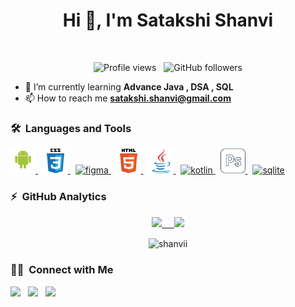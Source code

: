 <h1 align="center">Hi 👋, I'm Satakshi Shanvi</h1>
<!-- <h3 align="center">A fervent MCA student preparing to be software developer from India</h3> -->

<br/>
<p align="center">
  <img alt="Profile views" src="https://komarev.com/ghpvc/?username=shanvii&color=blue&style=flat">
  &nbsp;
  <img alt="GitHub followers" src="https://img.shields.io/github/followers/shanvii?style=social">
</p> 

- 🌱 I’m currently learning **Advance Java , DSA , SQL**
- 📫 How to reach me **satakshi.shanvi@gmail.com**

### 🛠 &nbsp;Languages and Tools
<p align="left"> 
  <a href="https://github.com/shanvii/Android-Studio-Kotlin" target="_blank" rel="noreferrer"> 
    <img src="https://raw.githubusercontent.com/devicons/devicon/master/icons/android/android-original-wordmark.svg" alt="android" width="40" height="40"/> 
  </a>   &nbsp;

  <a href="https://github.com/shanvii/College-Projects" target="_blank" rel="noreferrer"> 
    <img src="https://raw.githubusercontent.com/devicons/devicon/master/icons/css3/css3-original-wordmark.svg" alt="css3" width="40" height="40"/> 
  </a>   &nbsp;

  <a href="https://www.figma.com/file/9ISGHV5sRl28QsicgylgJW/Project?type=design&node-id=0%3A1&mode=design&t=9XDoYXoAB3LA4Fhe-1" target="_blank" rel="noreferrer"> 
    <img src="https://www.vectorlogo.zone/logos/figma/figma-icon.svg" alt="figma" width="40" height="40"/> 
  </a>   &nbsp;

  <a href="https://github.com/shanvii/College-Projects" target="_blank" rel="noreferrer"> 
    <img src="https://raw.githubusercontent.com/devicons/devicon/master/icons/html5/html5-original-wordmark.svg" alt="html5" width="40" height="40"/> 
  </a>   &nbsp;

  <a href="https://github.com/shanvii?tab=repositories" target="_blank" rel="noreferrer"> 
    <img src="https://raw.githubusercontent.com/devicons/devicon/master/icons/java/java-original.svg" alt="java" width="40" height="40"/> 
  </a>   &nbsp;

  <a href="https://github.com/shanvii/Android-Studio-Kotlin" target="_blank" rel="noreferrer"> 
    <img src="https://www.vectorlogo.zone/logos/kotlinlang/kotlinlang-icon.svg" alt="kotlin" width="40" height="40"/> 
  </a>   &nbsp;

  <a href="https://www.photoshop.com/en" target="_blank" rel="noreferrer"> 
    <img src="https://raw.githubusercontent.com/devicons/devicon/master/icons/photoshop/photoshop-line.svg" alt="photoshop" width="40" height="40"/> 
  </a>   &nbsp;

  <a href="https://www.sqlite.org/" target="_blank" rel="noreferrer"> 
    <img src="https://www.vectorlogo.zone/logos/sqlite/sqlite-icon.svg" alt="sqlite" width="40" height="40"/> 
  </a> 
</p>


### ⚡ &nbsp;GitHub Analytics
<p align="center">
<a href="https://github.com/shanvii">
  <img height="180em" src="https://github-readme-stats-eight-theta.vercel.app/api?username=shanvii&show_icons=true&theme=algolia&include_all_commits=true&count_private=true"/>
  &nbsp;   &nbsp;
  <img height="180em" src="https://github-readme-stats-eight-theta.vercel.app/api/top-langs/?username=shanvii&layout=compact&langs_count=8&theme=algolia"/>
</a>
</p>

<p align="center">
    <img align="center" width="45%" src="https://github-readme-streak-stats.herokuapp.com/?user=shanvii&theme=algolia&border=61dafb&hide_border=true" alt="shanvii" />
</p>

### 🤝🏻 &nbsp;Connect with Me
<p>
<a href="https://www.linkedin.com/in/satakshi-shanvi/"><img src="https://img.shields.io/badge/-Satakshi Shanvi-0077B5?style=flat&logo=Linkedin&logoColor=white"/></a>
&nbsp;
<a href="mailto:satakshi.shanvi@gmail.com"><img src="https://img.shields.io/badge/-satakshi.shanvi@gmail.com-D14836?style=flat&logo=Gmail&logoColor=white"/></a>
&nbsp;
<a href="https://twitter.com/Sh_anvi"><img src="https://img.shields.io/badge/-@Satakshi Shanvi-1877F2?style=flat&logo=Twitter&logoColor=white"/></a>
</p>
